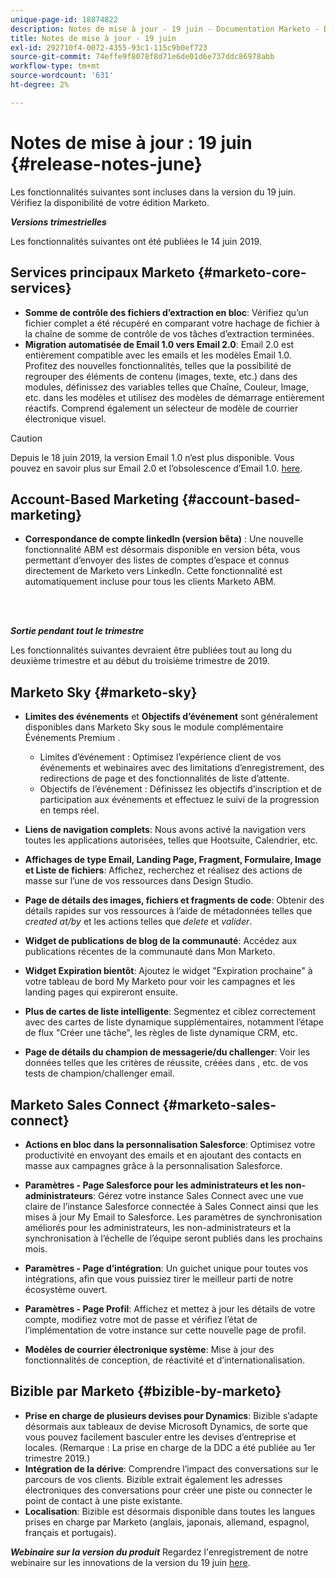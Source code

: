 ```yaml
---
unique-page-id: 18874822
description: Notes de mise à jour - 19 juin - Documentation Marketo - Documentation du produit
title: Notes de mise à jour - 19 juin
exl-id: 292710f4-0072-4355-93c1-115c9b0ef723
source-git-commit: 74effe9f8078f8d71e6de01d6e737ddc86978abb
workflow-type: tm+mt
source-wordcount: '631'
ht-degree: 2%

---
```


# Notes de mise à jour : 19 juin {#release-notes-june}

Les fonctionnalités suivantes sont incluses dans la version du 19 juin. Vérifiez la disponibilité de votre édition Marketo.

**_Versions trimestrielles_**

Les fonctionnalités suivantes ont été publiées le 14 juin 2019.

## Services principaux Marketo {#marketo-core-services}

* **Somme de contrôle des fichiers d’extraction en bloc**: Vérifiez qu’un fichier complet a été récupéré en comparant votre hachage de fichier à la chaîne de somme de contrôle de vos tâches d’extraction terminées.
* **Migration automatisée de Email 1.0 vers Email 2.0**: Email 2.0 est entièrement compatible avec les emails et les modèles Email 1.0. Profitez des nouvelles fonctionnalités, telles que la possibilité de regrouper des éléments de contenu (images, texte, etc.) dans des modules, définissez des variables telles que Chaîne, Couleur, Image, etc. dans les modèles et utilisez des modèles de démarrage entièrement réactifs. Comprend également un sélecteur de modèle de courrier électronique visuel.

>[!CAUTION]
>
>Depuis le 18 juin 2019, la version Email 1.0 n’est plus disponible. Vous pouvez en savoir plus sur Email 2.0 et l’obsolescence d’Email 1.0. [here](https://nation.marketo.com/docs/DOC-7038).

## Account-Based Marketing {#account-based-marketing}

* **Correspondance de compte linkedIn (version bêta)** : Une nouvelle fonctionnalité ABM est désormais disponible en version bêta, vous permettant d’envoyer des listes de comptes d’espace et connus directement de Marketo vers LinkedIn. Cette fonctionnalité est automatiquement incluse pour tous les clients Marketo ABM.

<br> 

**_Sortie pendant tout le trimestre_**

Les fonctionnalités suivantes devraient être publiées tout au long du deuxième trimestre et au début du troisième trimestre de 2019.

## Marketo Sky {#marketo-sky}

* **Limites des événements** et **Objectifs d’événement** sont généralement disponibles dans Marketo Sky sous le module complémentaire Événements Premium .

   * Limites d’événement : Optimisez l’expérience client de vos événements et webinaires avec des limitations d’enregistrement, des redirections de page et des fonctionnalités de liste d’attente.
   * Objectifs de l’événement : Définissez les objectifs d’inscription et de participation aux événements et effectuez le suivi de la progression en temps réel.

* **Liens de navigation complets**: Nous avons activé la navigation vers toutes les applications autorisées, telles que Hootsuite, Calendrier, etc.
* **Affichages de type Email, Landing Page, Fragment, Formulaire, Image et Liste de fichiers**: Affichez, recherchez et réalisez des actions de masse sur l’une de vos ressources dans Design Studio.
* **Page de détails des images, fichiers et fragments de code**: Obtenir des détails rapides sur vos ressources à l’aide de métadonnées telles que _created at/by_ et les actions telles que _delete_ et _valider_.
* **Widget de publications de blog de la communauté**: Accédez aux publications récentes de la communauté dans Mon Marketo.
* **Widget Expiration bientôt**: Ajoutez le widget &quot;Expiration prochaine&quot; à votre tableau de bord My Marketo pour voir les campagnes et les landing pages qui expireront ensuite.
* **Plus de cartes de liste intelligente**: Segmentez et ciblez correctement avec des cartes de liste dynamique supplémentaires, notamment l’étape de flux &quot;Créer une tâche&quot;, les règles de liste dynamique CRM, etc.
* **Page de détails du champion de messagerie/du challenger**: Voir les données telles que les critères de réussite, créées dans , etc. de vos tests de champion/challenger email.

## Marketo Sales Connect {#marketo-sales-connect}

* **Actions en bloc dans la personnalisation Salesforce**: Optimisez votre productivité en envoyant des emails et en ajoutant des contacts en masse aux campagnes grâce à la personnalisation Salesforce.
* **Paramètres - Page Salesforce pour les administrateurs et les non-administrateurs**: Gérez votre instance Sales Connect avec une vue claire de l’instance Salesforce connectée à Sales Connect ainsi que les mises à jour My Email to Salesforce. Les paramètres de synchronisation améliorés pour les administrateurs, les non-administrateurs et la synchronisation à l’échelle de l’équipe seront publiés dans les prochains mois.
* **Paramètres - Page d’intégration**: Un guichet unique pour toutes vos intégrations, afin que vous puissiez tirer le meilleur parti de notre écosystème ouvert.
* **Paramètres - Page Profil**: Affichez et mettez à jour les détails de votre compte, modifiez votre mot de passe et vérifiez l’état de l’implémentation de votre instance sur cette nouvelle page de profil.

* **Modèles de courrier électronique système**: Mise à jour des fonctionnalités de conception, de réactivité et d’internationalisation.

## Bizible par Marketo {#bizible-by-marketo}

* **Prise en charge de plusieurs devises pour Dynamics**: Bizible s’adapte désormais aux tableaux de devise Microsoft Dynamics, de sorte que vous pouvez facilement basculer entre les devises d’entreprise et locales. (Remarque : La prise en charge de la DDC a été publiée au 1er trimestre 2019.)
* **Intégration de la dérive**: Comprendre l’impact des conversations sur le parcours de vos clients. Bizible extrait également les adresses électroniques des conversations pour créer une piste ou connecter le point de contact à une piste existante.
* **Localisation**: Bizible est désormais disponible dans toutes les langues prises en charge par Marketo (anglais, japonais, allemand, espagnol, français et portugais).

***Webinaire sur la version du produit*** Regardez l&#39;enregistrement de notre webinaire sur les innovations de la version du 19 juin [here](https://engage.marketo.com/Marketo-June-Product-Release-2019-On-Demand.html).
